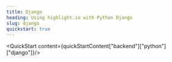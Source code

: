 ```yaml
---
title: Django
heading: Using highlight.io with Python Django
slug: django
quickstart: true
---
```


<QuickStart content={quickStartContent["backend"]["python"]["django"]}/>
